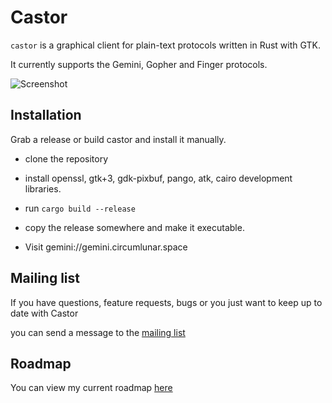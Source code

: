 # Castor

`castor` is a graphical client for plain-text protocols written in Rust with GTK.

It currently supports the Gemini, Gopher and Finger protocols.

![Screenshot](https://juliensharing.s3.amazonaws.com/screenshot.png)


## Installation

Grab a release or build castor and install it manually.

- clone the repository

- install openssl, gtk+3, gdk-pixbuf, pango, atk, cairo development libraries.

- run `cargo build --release`

- copy the release somewhere and make it executable.

- Visit gemini://gemini.circumlunar.space


## Mailing list

If you have questions, feature requests, bugs or you just want to keep up to date with Castor

you can send a message to the [mailing list](https://lists.sr.ht/~julienxx/castor)


## Roadmap

You can view my current roadmap [here](https://todo.sr.ht/~julienxx/Castor)
